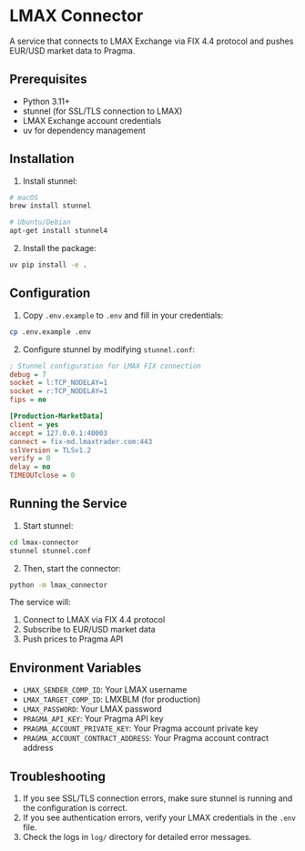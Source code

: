# LMAX Connector

A service that connects to LMAX Exchange via FIX 4.4 protocol and pushes EUR/USD market data to Pragma.

## Prerequisites

- Python 3.11+
- stunnel (for SSL/TLS connection to LMAX)
- LMAX Exchange account credentials
- uv for dependency management

## Installation

1. Install stunnel:
```bash
# macOS
brew install stunnel

# Ubuntu/Debian
apt-get install stunnel4
```

2. Install the package:
```bash
uv pip install -e .
```

## Configuration

1. Copy `.env.example` to `.env` and fill in your credentials:
```bash
cp .env.example .env
```

2. Configure stunnel by modifying `stunnel.conf`:
```ini
; Stunnel configuration for LMAX FIX connection
debug = 7
socket = l:TCP_NODELAY=1
socket = r:TCP_NODELAY=1
fips = no

[Production-MarketData]
client = yes
accept = 127.0.0.1:40003
connect = fix-md.lmaxtrader.com:443
sslVersion = TLSv1.2
verify = 0
delay = no
TIMEOUTclose = 0
```

## Running the Service

1. Start stunnel:
```bash
cd lmax-connector
stunnel stunnel.conf
```

2. Then, start the connector:
```bash
python -m lmax_connector
```

The service will:
1. Connect to LMAX via FIX 4.4 protocol
2. Subscribe to EUR/USD market data
3. Push prices to Pragma API

## Environment Variables

- `LMAX_SENDER_COMP_ID`: Your LMAX username
- `LMAX_TARGET_COMP_ID`: LMXBLM (for production)
- `LMAX_PASSWORD`: Your LMAX password
- `PRAGMA_API_KEY`: Your Pragma API key
- `PRAGMA_ACCOUNT_PRIVATE_KEY`: Your Pragma account private key
- `PRAGMA_ACCOUNT_CONTRACT_ADDRESS`: Your Pragma account contract address

## Troubleshooting

1. If you see SSL/TLS connection errors, make sure stunnel is running and the configuration is correct.
2. If you see authentication errors, verify your LMAX credentials in the `.env` file.
3. Check the logs in `log/` directory for detailed error messages. 